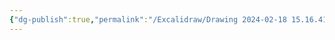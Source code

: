 ```yaml
---
{"dg-publish":true,"permalink":"/Excalidraw/Drawing 2024-02-18 15.16.41.excalidraw/","tags":["excalidraw"]}
---
```

<style> .container {font-family: sans-serif; text-align: center;} .button-wrapper button {z-index: 1;height: 40px; width: 100px; margin: 10px;padding: 5px;} .excalidraw .App-menu_top .buttonList { display: flex;} .excalidraw-wrapper { height: 800px; margin: 50px; position: relative;} :root[dir="ltr"] .excalidraw .layer-ui__wrapper .zen-mode-transition.App-menu_bottom--transition-left {transform: none;} </style><script src="https://cdn.jsdelivr.net/npm/react@17/umd/react.production.min.js"></script><script src="https://cdn.jsdelivr.net/npm/react-dom@17/umd/react-dom.production.min.js"></script><script type="text/javascript" src="https://cdn.jsdelivr.net/npm/@excalidraw/excalidraw@0/dist/excalidraw.production.min.js"></script><div id="Drawing_2024-02-18_1516.41.excalidraw.md"></div><script>(function(){const InitialData={"type":"excalidraw","version":2,"source":"https://github.com/zsviczian/obsidian-excalidraw-plugin/releases/tag/2.0.20","elements":[{"id":"5Bp_fLeIDvhyNsDO6NqkM","type":"arrow","x":-365.75,"y":-107.75,"width":302,"height":61.47618314587855,"angle":0,"strokeColor":"#1e1e1e","backgroundColor":"transparent","fillStyle":"solid","strokeWidth":2,"strokeStyle":"solid","roughness":1,"opacity":100,"groupIds":[],"frameId":null,"roundness":{"type":2},"seed":1483028248,"version":21,"versionNonce":709312792,"isDeleted":false,"boundElements":null,"updated":1708280400993,"link":null,"locked":false,"points":[[0,0],[302,61.47618314587855]],"lastCommittedPoint":null,"startBinding":null,"endBinding":{"elementId":"0dEsBdbJbhW_O5_o84cKL","focus":0.15911732420739977,"gap":15},"startArrowhead":null,"endArrowhead":"arrow"},{"id":"0dEsBdbJbhW_O5_o84cKL","type":"rectangle","x":-48.75,"y":-138.75,"width":377,"height":333,"angle":0,"strokeColor":"#1e1e1e","backgroundColor":"transparent","fillStyle":"solid","strokeWidth":2,"strokeStyle":"solid","roughness":1,"opacity":100,"groupIds":[],"frameId":null,"roundness":{"type":3},"seed":707892840,"version":152,"versionNonce":1000309784,"isDeleted":false,"boundElements":[{"id":"5Bp_fLeIDvhyNsDO6NqkM","type":"arrow"}],"updated":1708280400992,"link":null,"locked":false},{"id":"NtzZjXRJ","type":"text","x":30.25,"y":-39.75,"width":89.53990173339844,"height":50,"angle":0,"strokeColor":"#1e1e1e","backgroundColor":"transparent","fillStyle":"solid","strokeWidth":2,"strokeStyle":"solid","roughness":1,"opacity":100,"groupIds":[],"frameId":null,"roundness":null,"seed":2116788328,"version":10,"versionNonce":2008637208,"isDeleted":false,"boundElements":null,"updated":1708280561979,"link":null,"locked":false,"text":"testando\n","rawText":"testando\n","fontSize":20,"fontFamily":1,"textAlign":"left","verticalAlign":"top","baseline":43,"containerId":null,"originalText":"testando\n","lineHeight":1.25},{"id":"Cd7GwdkE","type":"text","x":-13.75,"y":-291.75,"width":94.31990051269531,"height":25,"angle":0,"strokeColor":"#1e1e1e","backgroundColor":"transparent","fillStyle":"solid","strokeWidth":2,"strokeStyle":"solid","roughness":1,"opacity":100,"groupIds":[],"frameId":null,"roundness":null,"seed":301069592,"version":41,"versionNonce":1065806440,"isDeleted":true,"boundElements":null,"updated":1708280485883,"link":null,"locked":false,"text":"Testando","rawText":"Testando","fontSize":20,"fontFamily":1,"textAlign":"left","verticalAlign":"top","baseline":18,"containerId":null,"originalText":"Testando","lineHeight":1.25},{"type":"text","version":50,"versionNonce":420449560,"isDeleted":true,"id":"i0jkgTuJ","fillStyle":"hachure","strokeWidth":1,"strokeStyle":"solid","roughness":1,"opacity":100,"angle":0,"x":54.85350036621094,"y":-0.25,"strokeColor":"#1e1e1e","backgroundColor":"transparent","width":130.79299926757812,"height":25,"seed":26323,"groupIds":[],"frameId":null,"roundness":null,"boundElements":[],"updated":1708280486890,"link":"[[testes]]","locked":false,"fontSize":20,"fontFamily":1,"text":"📍[[testes]]","rawText":"[[testes]]","textAlign":"left","verticalAlign":"top","containerId":null,"originalText":"📍[[testes]]","lineHeight":1.25,"baseline":18}],"appState":{"theme":"dark","viewBackgroundColor":"#ffffff","currentItemStrokeColor":"#1e1e1e","currentItemBackgroundColor":"transparent","currentItemFillStyle":"solid","currentItemStrokeWidth":2,"currentItemStrokeStyle":"solid","currentItemRoughness":1,"currentItemOpacity":100,"currentItemFontFamily":1,"currentItemFontSize":20,"currentItemTextAlign":"left","currentItemStartArrowhead":null,"currentItemEndArrowhead":"arrow","scrollX":579.75,"scrollY":482.25,"zoom":{"value":1},"currentItemRoundness":"round","gridSize":null,"gridColor":{"Bold":"#C9C9C9FF","Regular":"#EDEDEDFF"},"currentStrokeOptions":null,"previousGridSize":null,"frameRendering":{"enabled":true,"clip":true,"name":true,"outline":true}},"files":{}};InitialData.scrollToContent=true;App=()=>{const e=React.useRef(null),t=React.useRef(null),[n,i]=React.useState({width:void 0,height:void 0});return React.useEffect(()=>{i({width:t.current.getBoundingClientRect().width,height:t.current.getBoundingClientRect().height});const e=()=>{i({width:t.current.getBoundingClientRect().width,height:t.current.getBoundingClientRect().height})};return window.addEventListener("resize",e),()=>window.removeEventListener("resize",e)},[t]),React.createElement(React.Fragment,null,React.createElement("div",{className:"excalidraw-wrapper",ref:t},React.createElement(ExcalidrawLib.Excalidraw,{ref:e,width:n.width,height:n.height,initialData:InitialData,viewModeEnabled:!0,zenModeEnabled:!0,gridModeEnabled:!1})))},excalidrawWrapper=document.getElementById("Drawing_2024-02-18_1516.41.excalidraw.md");ReactDOM.render(React.createElement(App),excalidrawWrapper);})();</script>